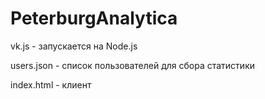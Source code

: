 # PeterburgAnalytica
vk.js - запускается на Node.js

users.json - список пользователей для сбора статистики

index.html - клиент
